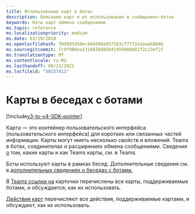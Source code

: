 ```yaml
---
title: Использование карт в ботах
description: Описание карт и их использования в сообщениях-ботах
keywords: боты карт обмена сообщениями
ms.topic: reference
ms.localizationpriority: medium
ms.date: 03/29/2018
ms.openlocfilehash: f0d895450ec444996ed571b3cf7772e1eaa6884b
ms.sourcegitcommit: fc9f906ea1316028d85b41959980b81f2c23ef2f
ms.translationtype: MT
ms.contentlocale: ru-RU
ms.lasthandoff: 09/12/2021
ms.locfileid: "59157411"
---
```

# <a name="cards-in-bot-conversations"></a>Карты в беседах с ботами

[!include[v3-to-v4-SDK-pointer](~/includes/v3-to-v4-pointer-bots.md)]

Карта *—* это контейнер пользовательского интерфейса (пользовательского интерфейса) для коротких или связанных частей информации. Карты могут иметь несколько свойств и вложений. Teams в ботах, соединителах и расширениях обмена сообщениями. Сведения [о](~/task-modules-and-cards/what-are-cards.md) том, какие карты и как Teams карты, см. в Teams.

Боты используют карты в рамках бесед. Дополнительные сведения см. в [дополнительных сведениях о беседах с ботами.](~/resources/bot-v3/bot-conversations/bots-conversations.md)

В [Teams ссылки на](~/task-modules-and-cards/cards/cards-reference.md) карточки перечислены все карты, поддерживаемые ботами, и обсуждается, как их использовать.

[Действия карт](~/task-modules-and-cards/cards/cards-actions.md) перечисляют все действия, поддерживаемые картами, и обсуждают, как их использовать.
